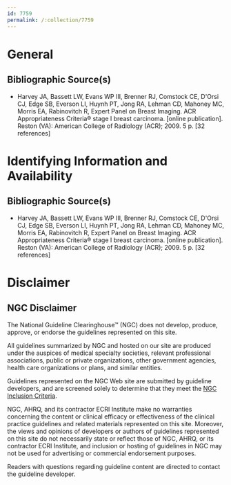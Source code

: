 ```yaml
---
id: 7759
permalink: /:collection/7759
---
```


# General

## Bibliographic Source(s)

- Harvey JA, Bassett LW, Evans WP III, Brenner RJ, Comstock CE, D'Orsi CJ, Edge SB, Everson LI, Huynh PT, Jong RA, Lehman CD, Mahoney MC, Morris EA, Rabinovitch R, Expert Panel on Breast Imaging. ACR Appropriateness Criteria® stage I breast carcinoma. [online publication]. Reston (VA): American College of Radiology (ACR); 2009. 5 p. [32 references]

# Identifying Information and Availability

## Bibliographic Source(s)

- Harvey JA, Bassett LW, Evans WP III, Brenner RJ, Comstock CE, D'Orsi CJ, Edge SB, Everson LI, Huynh PT, Jong RA, Lehman CD, Mahoney MC, Morris EA, Rabinovitch R, Expert Panel on Breast Imaging. ACR Appropriateness Criteria® stage I breast carcinoma. [online publication]. Reston (VA): American College of Radiology (ACR); 2009. 5 p. [32 references]

# Disclaimer

## NGC Disclaimer

The National Guideline Clearinghouse™ (NGC) does not develop, produce, approve, or endorse the guidelines represented on this site.

All guidelines summarized by NGC and hosted on our site are produced under the auspices of medical specialty societies, relevant professional associations, public or private organizations, other government agencies, health care organizations or plans, and similar entities.

Guidelines represented on the NGC Web site are submitted by guideline developers, and are screened solely to determine that they meet the [NGC Inclusion Criteria](/help-and-about/summaries/inclusion-criteria).

NGC, AHRQ, and its contractor ECRI Institute make no warranties concerning the content or clinical efficacy or effectiveness of the clinical practice guidelines and related materials represented on this site. Moreover, the views and opinions of developers or authors of guidelines represented on this site do not necessarily state or reflect those of NGC, AHRQ, or its contractor ECRI Institute, and inclusion or hosting of guidelines in NGC may not be used for advertising or commercial endorsement purposes.

Readers with questions regarding guideline content are directed to contact the guideline developer.

